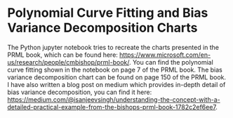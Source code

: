 # Polynomial Curve Fitting and Bias Variance Decomposition Charts

The Python jupyter notebook tries to recreate the charts presented in the PRML book, which can be found here: https://www.microsoft.com/en-us/research/people/cmbishop/prml-book/.
You can find the polynomial curve fitting shown in the notebook on page 7 of the PRML book. The bias variance decomposition chart can be found on page 150 of the PRML book. I have also written a blog post on medium which provides in-depth detail of bias variance decomposition, you can find it here: https://medium.com/@isanjeevsingh/understanding-the-concept-with-a-detailed-practical-example-from-the-bishops-prml-book-1782c2ef6ee7.
